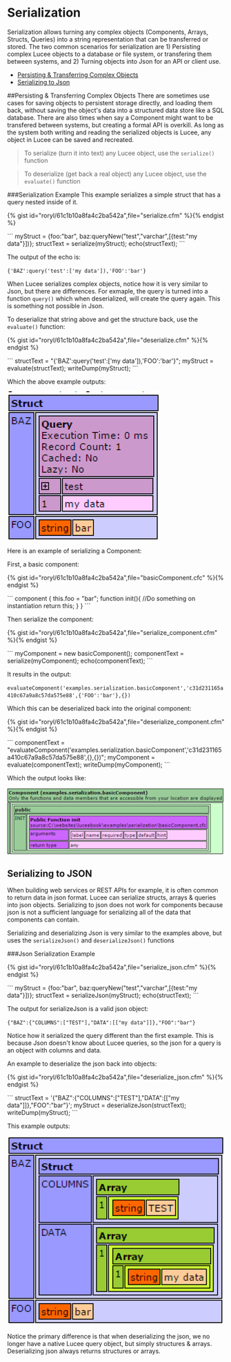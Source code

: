 # Serialization

Serialization allows turning any complex objects (Components, Arrays, Structs, Queries) into a string representation that can be transferred or stored. The two common scenarios for serialization are 1) Persisting complex Lucee objects to a database or file system, or transfering them between systems, and 2) Turning objects into Json for an API or client use.

* [Persisting & Transferring Complex Objects](#persisting-transfering-complex-objects)
* [Serializing to Json](#serializing-to-json)

##Persisting & Transferring Complex Objects
There are sometimes use cases for saving objects to persistent storage directly, and loading them back, without saving the object's data into a structured data store like a SQL database. There are also times when say a Component might want to be transfered between systems, but creating a formal API is overkill. As long as the system both writing and reading the serialized objects is Lucee, any object in Lucee can be saved and recreated.

> To serialize (turn it into text) any Lucee object, use the `serialize()` function

> To deserialize (get back a real object) any Lucee object, use the `evaluate()` function

###Serialization Example
This example serializes a simple struct that has a query nested inside of it.

{% gist id="roryl/61c1b10a8fa4c2ba542a",file="serialize.cfm" %}{% endgist %}

<noscript>
```
<cfscript>
<cfscript>
myStruct = {foo:"bar", baz:queryNew("test","varchar",[{test:"my data"}])};
structText = serialize(myStruct);
echo(structText);
</cfscript>
```
</noscript>

The output of the echo is:

`{'BAZ':query('test':['my data']),'FOO':'bar'}`

When Lucee serializes complex objects, notice how it is very similar to Json, but there are differences. For exmaple, the query is turned into a function `query()` which when deserialized, will create the query again. This is something not possible in Json.

To deserialize that string above and get the structure back, use the `evaluate()` function:

{% gist id="roryl/61c1b10a8fa4c2ba542a",file="deserialize.cfm" %}{% endgist %}

<noscript>
```
<cfscript>
structText = "{'BAZ':query('test':['my data']),'FOO':'bar'}";
myStruct = evaluate(structText);
writeDump(myStruct);
</cfscript>
```
</noscript>

Which the above example outputs:

![](serialize_struct_dump.png)


Here is an example of serializing a Component:

First, a basic component:

{% gist id="roryl/61c1b10a8fa4c2ba542a",file="basicComponent.cfc" %}{% endgist %}

<noscript>
```
component {
  this.foo = "bar";
  function init(){
    //Do something on instantiation 
    return this;
  }
}
```
</noscript>

Then serialize the component:

{% gist id="roryl/61c1b10a8fa4c2ba542a",file="serialize_component.cfm" %}{% endgist %}

<noscript>
```
<cfscript>
myComponent = new basicComponent();
componentText = serialize(myComponent);
echo(componentText);
</cfscript>
```
</noscript>

It results in the output:

`evaluateComponent('examples.serialization.basicComponent','c31d231165a410c67a9a8c57da575e88',{'FOO':'bar'},{})`

Which this can be deserialized back into the original component:

{% gist id="roryl/61c1b10a8fa4c2ba542a",file="deserialize_component.cfm" %}{% endgist %}

<noscript>
```
<cfscript>
componentText = "evaluateComponent('examples.serialization.basicComponent','c31d231165a410c67a9a8c57da575e88',{},{})";
myComponent = evaluate(componentText);
writeDump(myComponent);
</cfscript>
```
</noscript>

Which the output looks like:

![](serialize_component_dump.png)


## Serializing to JSON

When building web services or REST APIs for example, it is often common to return data in json format. Lucee can serialize structs, arrays & queries into json objects. Serializing to json does not work for components because json is not a sufficient language for serializing all of the data that components can contain.

Serializing and deserializing Json is very similar to the examples above, but uses the `serializeJson()` and `deserializeJson()` functions

###Json Serialization Example

{% gist id="roryl/61c1b10a8fa4c2ba542a",file="serialize_json.cfm" %}{% endgist %}

<noscript>
```
<cfscript>
myStruct = {foo:"bar", baz:queryNew("test","varchar",[{test:"my data"}])};
structText = serializeJson(myStruct);
echo(structText);
</cfscript>
```
</noscript>

The output for serializeJson is a valid json object: 

`{"BAZ":{"COLUMNS":["TEST"],"DATA":[["my data"]]},"FOO":"bar"}`

Notice how it serialized the query different than the first example. This is because Json doesn't know about Lucee queries, so the json for a query is an object with columns and data.

An example to deserialize the json back into objects:

{% gist id="roryl/61c1b10a8fa4c2ba542a",file="deserialize_json.cfm" %}{% endgist %}

<noscript>
```
<cfscript>
structText = '{"BAZ":{"COLUMNS":["TEST"],"DATA":[["my data"]]},"FOO":"bar"}';
myStruct = deserializeJson(structText);
writeDump(myStruct);
</cfscript>
```
</noscript>

This example outputs: 

![](deserialize_json.png)

Notice the primary difference is that when deserializing the json, we no longer have a native Lucee query object, but simply structures & arrays. Deserializing json always returns structures or arrays.
